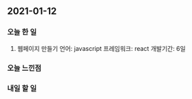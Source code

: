 2021-01-12
--

### 오늘 한 일
1. 웹페이지 만들기
언어: javascript
프레임워크: react
개발기간: 6일



### 오늘 느낀점

### 내일 할 일

